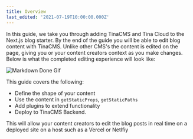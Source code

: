 ```yaml
---
title: Overview
last_edited: '2021-07-19T10:00:00.000Z'
---
```


In this guide, we take you through adding TinaCMS and Tina Cloud to the Next.js blog starter. By the end of the guide you will be able to edit blog content with TinaCMS. Unlike other CMS's the content is edited on the page, giving you or your content creators context as you make changes. Below is what the completed editing experience will look like:

![Markdown Done Gif](/gif/markdown-fin_sm.gif)

This guide covers the following: 

- Define the shape of your content
- Use the content in `getStaticProps`, `getStaticPaths`
- Add plugins to extend functionality
- Deploy to TinaCMS Backend.

This will allow your content creators to edit the blog posts in real time on a deployed site on a host such as a Vercel or Netlfiy
